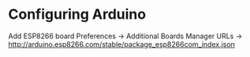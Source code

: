 # Configuring Arduino


Add ESP8266 board
Preferences -> Additional Boards Manager URLs -> http://arduino.esp8266.com/stable/package_esp8266com_index.json